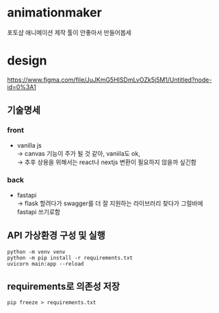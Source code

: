# animationmaker
포토샵 애니메이션 제작 툴이 안좋아서 만들어봅세

# design
https://www.figma.com/file/JuJKmG5HISDmLvOZk5j5M1/Untitled?node-id=0%3A1

## 기술명세  
### front  
 + vanilla js  
-> canvas 기능이 주가 될 것 같아, vaniila도 ok,   
-> 추후 상용을 위해서는 react나 nextjs 변환이 필요하지 않을까 싶긴함   
### back  
 + fastapi  
-> flask 할려다가 swagger를 더 잘 지원하는 라이브러리 찾다가 그럴바에 fastapi 쓰기로함  

## API 가상환경 구성 및 실행
```
python -m venv venv
python -m pip install -r requirements.txt
uvicorn main:app --reload
```

## requirements로 의존성 저장
```
pip freeze > requirements.txt
```
  
  
